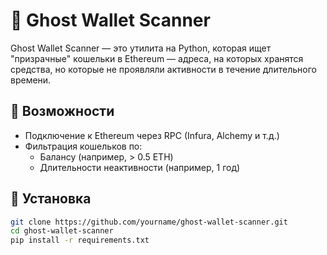 # 👻 Ghost Wallet Scanner

Ghost Wallet Scanner — это утилита на Python, которая ищет "призрачные" кошельки в Ethereum — адреса, на которых хранятся средства, но которые не проявляли активности в течение длительного времени.

## 🚀 Возможности

- Подключение к Ethereum через RPC (Infura, Alchemy и т.д.)
- Фильтрация кошельков по:
  - Балансу (например, > 0.5 ETH)
  - Длительности неактивности (например, 1 год)

## 🔧 Установка

```bash
git clone https://github.com/yourname/ghost-wallet-scanner.git
cd ghost-wallet-scanner
pip install -r requirements.txt
